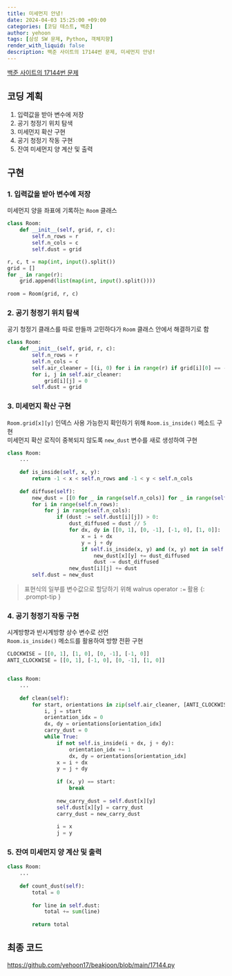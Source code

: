```yaml
---
title: 미세먼지 안녕!
date: 2024-04-03 15:25:00 +09:00
categories: [코딩 테스트, 백준]
author: yehoon
tags: [삼성 SW 문제, Python, 객체지향]
render_with_liquid: false
description: 백준 사이트의 17144번 문제, 미세먼지 안녕!
---
```


[백준 사이트의 17144번 문제](https://www.acmicpc.net/problem/17144)

## 코딩 계획
1. 입력값을 받아 변수에 저장
2. 공기 청정기 위치 탐색
3. 미세먼지 확산 구현
4. 공기 청정기 작동 구현
5. 잔여 미세먼지 양 계산 및 출력


## 구현
### 1. 입력값을 받아 변수에 저장
미세먼지 양을 좌표에 기록하는 `Room` 클래스
```python
class Room:
    def __init__(self, grid, r, c):
        self.n_rows = r
        self.n_cols = c
        self.dust = grid

r, c, t = map(int, input().split())
grid = []
for _ in range(r):
    grid.append(list(map(int, input().split())))
    
room = Room(grid, r, c)
```

### 2. 공기 청정기 위치 탐색
공기 청정기 클래스를 따로 만들까 고민하다가 `Room` 클래스 안에서 해결하기로 함
```python 
class Room:
    def __init__(self, grid, r, c):
        self.n_rows = r
        self.n_cols = c
        self.air_cleaner = [(i, 0) for i in range(r) if grid[i][0] == -1]
        for i, j in self.air_cleaner:
            grid[i][j] = 0
        self.dust = grid
``` 

### 3. 미세먼지 확산 구현
`Room.grid[x][y]` 인덱스 사용 가능한지 확인하기 위해 `Room.is_inside()` 메소드 구현  
미세먼지 확산 로직이 중복되지 않도록 `new_dust` 변수를 새로 생성하여 구현
```python
class Room:
    ...
        
    def is_inside(self, x, y):
        return -1 < x < self.n_rows and -1 < y < self.n_cols
    
    def diffuse(self):
        new_dust = [[0 for _ in range(self.n_cols)] for _ in range(self.n_rows)]
        for i in range(self.n_rows):
            for j in range(self.n_cols):
                if (dust := self.dust[i][j]) > 0:
                    dust_diffused = dust // 5
                    for dx, dy in [[0, 1], [0, -1], [-1, 0], [1, 0]]:
                        x = i + dx
                        y = j + dy
                        if self.is_inside(x, y) and (x, y) not in self.air_cleaner:
                            new_dust[x][y] += dust_diffused
                            dust -= dust_diffused
                    new_dust[i][j] += dust
        self.dust = new_dust
```

> 표현식의 일부를 변수값으로 할당하기 위해 walrus operator `:=` 활용
{: .prompt-tip }

### 4. 공기 청정기 작동 구현
시계방향과 반시계방향 상수 변수로 선언  
`Room.is_inside()` 메소드를 활용하여 방향 전환 구현

```python
CLOCKWISE = [[0, 1], [1, 0], [0, -1], [-1, 0]]
ANTI_CLOCKWISE = [[0, 1], [-1, 0], [0, -1], [1, 0]]


class Room:
    ...
        
    def clean(self):
        for start, orientations in zip(self.air_cleaner, [ANTI_CLOCKWISE, CLOCKWISE]):
            i, j = start
            orientation_idx = 0
            dx, dy = orientations[orientation_idx]
            carry_dust = 0
            while True:
                if not self.is_inside(i + dx, j + dy):
                    orientation_idx += 1
                    dx, dy = orientations[orientation_idx]
                x = i + dx
                y = j + dy
                
                if (x, y) == start:
                    break
                    
                new_carry_dust = self.dust[x][y]
                self.dust[x][y] = carry_dust
                carry_dust = new_carry_dust
                
                i = x
                j = y
```

### 5. 잔여 미세먼지 양 계산 및 출력
```python
class Room:
    ...
            
    def count_dust(self):
        total = 0
        
        for line in self.dust:
            total += sum(line)
            
        return total
```

## 최종 코드
<https://github.com/yehoon17/beakjoon/blob/main/17144.py>
